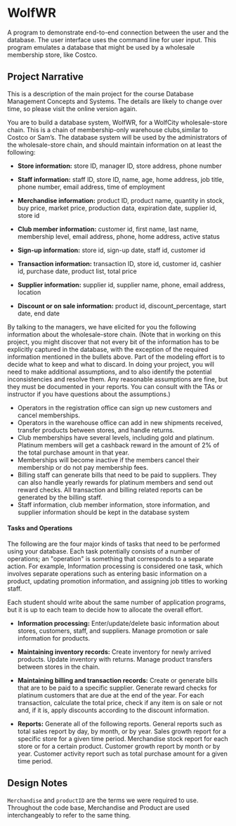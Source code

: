 # WolfWR
A program to demonstrate end-to-end connection between the user and the database. The user interface uses the command line for user input.
This program emulates a database that might be used by a wholesale membership store, like Costco.

## Project Narrative
This is a description of the main project for the course Database
Management Concepts and Systems. The details are likely to change
over time, so please visit the online version again.

You are to build a database system, WolfWR, for a WolfCity wholesale-store chain. This is a chain of membership-only warehouse clubs,similar to Costco or Sam’s. The database system will be used by the administrators of the wholesale-store chain, and should maintain information on at least the following:

- **Store information:** store ID, manager ID, store address, phone number

- **Staff information:** staff ID, store ID, name, age, home address, job title, phone number, email address, time of employment

- **Merchandise information:** product ID, product name, quantity in stock, buy price, market price, production data, expiration date, supplier id, store id

- **Club member information:** customer id, first name, last name, membership level, email address, phone, home address, active status

- **Sign-up information:** store id, sign-up date, staff id, customer id

- **Transaction information:** transaction ID, store id, customer id, cashier id, purchase date, product list, total price

- **Supplier information:** supplier id, supplier name, phone, email address, location

- **Discount or on sale information:** product id, discount_percentage, start date, end date

By talking to the managers, we have elicited for you the following information about the wholesale-store chain. (Note that in working on this project, you might discover that not every bit of the information has to be explicitly captured in the database, with the exception of the required information mentioned in the bullets above. Part of the modeling effort is to decide what to keep and what to discard. In doing your project, you will need to make additional assumptions, and to also identify the potential inconsistencies and resolve them. Any reasonable assumptions are fine, but they must be documented in your reports. You can consult with the TAs or instructor if you have questions about the assumptions.)

- Operators in the registration office can sign up new customers and cancel memberships.
- Operators in the warehouse office can add in new shipments received, transfer products between stores, and handle returns.
- Club memberships have several levels, including gold and platinum. Platinum members will get a cashback reward in the amount of 2% of the total purchase amount in that year.
- Memberships will become inactive if the members cancel their membership or do not pay membership fees.
- Billing staff can generate bills that need to be paid to suppliers. They can also handle yearly rewards for platinum members and send out reward checks. All transaction and billing related reports can be generated by the billing staff.
- Staff information, club member information, store information,
and supplier information should be kept in the database system

#### Tasks and Operations
The following are the four major kinds of tasks that need to be performed using your database. Each task potentially consists of a number of operations; an "operation" is something that corresponds to a separate action. For example, Information processing is considered one task, which involves separate operations such as entering basic information on a product, updating promotion information, and assigning job titles to working staff.

Each student should write about the same number of application programs, but it is up to each team to decide how to allocate the overall effort.

- **Information processing:** Enter/update/delete basic information about stores, customers, staff, and suppliers. Manage promotion or sale information for products.

  
- **Maintaining inventory records:** Create inventory for newly arrived products. Update inventory with returns. Manage product transfers between stores in the chain.

- **Maintaining billing and transaction records:** Create or generate bills that are to be paid to a specific supplier. Generate reward checks for platinum customers that are due at the end of the year. For each transaction, calculate the total price, check if any item is on sale or not and, if it is, apply discounts according to the discount information.

- **Reports:** Generate all of the following reports. General reports such as total sales report by day, by month, or by year. Sales growth report for a specific store for a given time period. Merchandise stock report for each store or for a certain product. Customer growth report by month or by year. Customer activity report such as total purchase amount for a given time period.

## Design Notes

`Merchandise` and `productID` are the terms we were required to use. Throughout the code base, Merchandise and Product are used interchangeably to refer to the same thing.
